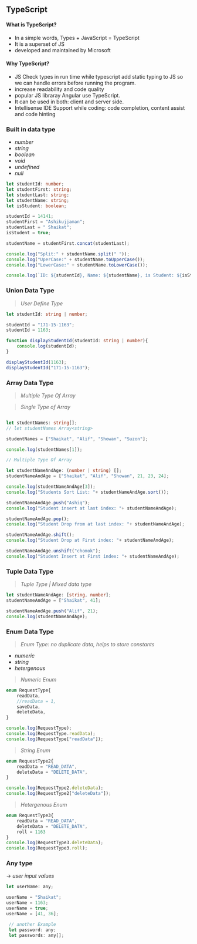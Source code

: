 ## TypeScript

#### What is TypeScript?

- In a simple words, Types + JavaScript = TypeScript
- It is a superset of JS
- developed and maintained by Microsoft

#### Why TypeScript?

- JS Check types in run time while typescript add static typing to JS so we can handle errors before running the program.
- increase readability and code quality
- popular JS libraray Angular use TypeScript.
- It can be used in both: client and server side.
- Intellisense IDE Support while coding: code completion, content assist and code hinting


### Built in data type
- _number_
- _string_
- _boolean_
- _void_
- _undefined_
- _null_

```typescript
let studentId: number;
let studentFirst: string;
let studentLast: string;
let studentName: string;
let isStudent: boolean;

studentId = 14141;
studentFirst = "Ashikujjaman";
studentLast = " Shaikat";
isStudent = true;

studentName = studentFirst.concat(studentLast);

console.log("Split:" + studentName.split(" "));
console.log("UperCase:" + studentName.toUpperCase());
console.log("LowerCase:" + studentName.toLowerCase());

console.log(`ID: ${studentId}, Name: ${studentName}, is Student: ${isStudent}`);
```

### Union Data Type
> _User Define Type_ 

```typeScript
let studentId: string | number;

studentId = "171-15-1163";
studentId = 1163;

function displayStudentId(studentId: string | number){
    console.log(studentId);
}

displayStudentId(1163);
displayStudentId("171-15-1163");
```

### Array Data Type
> _Multiple Type Of Array_

> _Single Type of Array_
```typeScript

let studentNames: string[];
// let studentNames Array<string>

studentNames = ["Shaikat", "Alif", "Showan", "Suzon"];

console.log(studentNames[1]);

// Multiple Type Of Array

let studentNameAndAge: (number | string) [];
studentNameAndAge = ["Shaikat", "Alif", "Showan", 21, 23, 24];

console.log(studentNameAndAge[3]);
console.log("Students Sort List: "+ studentNameAndAge.sort());

studentNameAndAge.push("Ashiq");
console.log("Student insert at last index: "+ studentNameAndAge);

studentNameAndAge.pop();
console.log("Student Drop from at last index: "+ studentNameAndAge);

studentNameAndAge.shift();
console.log("Student Drop at First index: "+ studentNameAndAge);

studentNameAndAge.unshift("chomok");
console.log("Student Insert at First index: "+ studentNameAndAge);
```

### Tuple Data Type
> _Tuple Type | Mixed data type_

```typeScript
let studentNameAndAge: [string, number];
studentNameAndAge = ["Shaikat", 41];

studentNameAndAge.push("Alif", 21);
console.log(studentNameAndAge);
```

### Enum Data Type
> _Enum Type: no duplicate data, helps to store constants_

- _numeric_
- _string_
- _hetergenous_


> _Numeric Enum_
```typeScript
enum RequestType{
    readData,
    //readData = 1,
    saveData,
    deleteData,
}

console.log(RequestType);
console.log(RequestType.readData);
console.log(RequestType["readData"]);
```

> _String Enum_
```typeScript
enum RequestType2{
    readData = "READ_DATA",
    deleteData = "DELETE_DATA",
}

console.log(RequestType2.deleteData);
console.log(RequestType2["deleteData"]);
```

> _Hetergenous Enum_
```typeScript
enum RequestType3{
    readData = "READ_DATA",
    deleteData = "DELETE_DATA",
    roll = 1163
}
console.log(RequestType3.deleteData);
console.log(RequestType3.roll);
```

### Any type
-> _user input values_

```js
let userName: any;

userName = "Shaikat";
userName = 1163;
userName = true;
userName = [41, 36];

 // another Example
 let password: any;
 let passwords: any[];
 ```

